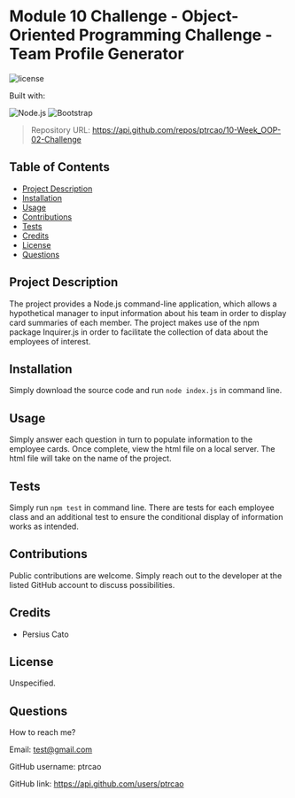 
# Module 10 Challenge - Object-Oriented Programming Challenge - Team Profile Generator

![license](https://img.shields.io/static/v1?label=license&message=unspecified&color=blue&style=for-the-badge)

  Built with:

  ![Node.js](https://img.shields.io/badge/Node.js-43853D?style=for-the-badge&logo=node.js&logoColor=white) ![Bootstrap](https://img.shields.io/badge/Bootstrap-563D7C?style=for-the-badge&logo=bootstrap&logoColor=white)

> Repository URL: https://api.github.com/repos/ptrcao/10-Week_OOP-02-Challenge

## Table of Contents

- [Project Description](#project-description)
- [Installation](#installation)
- [Usage](#usage)
- [Contributions](#contributions)
- [Tests](#tests)
- [Credits](#credits)
- [License](#license)
- [Questions](#questions)

## Project Description
The project provides a Node.js command-line application, which allows a hypothetical manager to input information about his team in order to display card summaries of each member.  The project makes use of the npm package Inquirer.js in order to facilitate the collection of data about the employees of interest.

## Installation
Simply download the source code and run `node index.js` in command line.

## Usage
Simply answer each question in turn to populate information to the employee cards.  Once complete, view the html file on a local server.  The html file will take on the name of the project.

## Tests
Simply run `npm test` in command line.  There are tests for each employee class and an additional test to ensure the conditional display of information works as intended.

## Contributions
Public contributions are welcome.  Simply reach out to the developer at the listed GitHub account to discuss possibilities.

## Credits
- Persius Cato

## License
Unspecified.

## Questions
How to reach me?

Email: test@gmail.com

GitHub username: ptrcao

GitHub link: https://api.github.com/users/ptrcao
